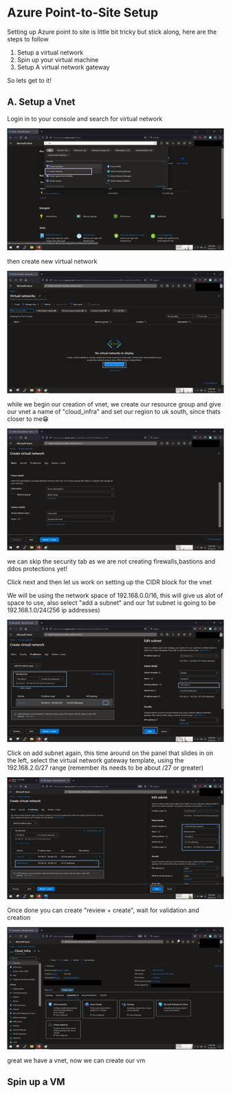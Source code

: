 <!-- @format -->

# Azure Point-to-Site Setup

Setting up Azure point to site is little bit tricky but stick along, here are the steps to follow

1. Setup a virtual network
1. Spin up your virtual machine
1. Setup A virtual network gateway

So lets get to it!

## A. Setup a Vnet

Login in to your console and search for virtual network

![alt](../images/vns/vn1.png)

then create new virtual network

![alt](../images/vns/vn2.png)

while we begin our creation of vnet, we create our resource group and give our vnet a name of "cloud_infra" and set our region to uk south, since thats closer to me😁

![alt](../images/vns/vn3.png)

we can skip the security tab as we are not creating firewalls,bastions and ddos protections yet!

Click next and then let us work on setting up the CIDR block for the vnet

We will be using the network space of 192.168.0.0/16, this will give us alot of space to use, also select "add a subnet" and our 1st subnet is going to be 192.168.1.0/24(256 ip addresses)

![alt](../images/vns/vn4.png)

Click on add subnet again, this time around on the panel that slides in on the left, select the virtual network gateway template, using the 192.168.2.0/27 range (remember its needs to be about /27 or greater)

![alt](../images/vns/vn4b.png)

Once done you can create "review + create", wait for validation and creation

![alt](../images/vns/vn6.png)

great we have a vnet, now we can create our vm

## Spin up a VM
